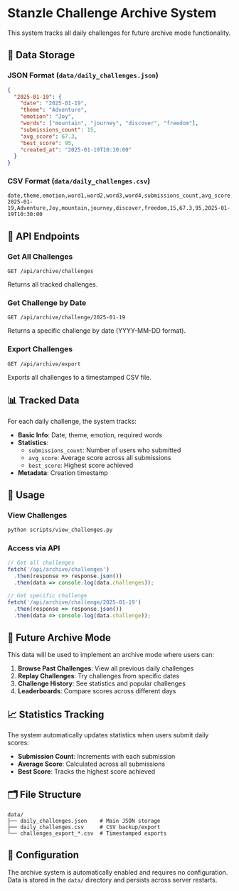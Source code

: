 # Stanzle Challenge Archive System

This system tracks all daily challenges for future archive mode functionality.

## 📁 Data Storage

### JSON Format (`data/daily_challenges.json`)
```json
{
  "2025-01-19": {
    "date": "2025-01-19",
    "theme": "Adventure",
    "emotion": "Joy",
    "words": ["mountain", "journey", "discover", "freedom"],
    "submissions_count": 15,
    "avg_score": 67.3,
    "best_score": 95,
    "created_at": "2025-01-19T10:30:00"
  }
}
```

### CSV Format (`data/daily_challenges.csv`)
```csv
date,theme,emotion,word1,word2,word3,word4,submissions_count,avg_score,best_score,created_at
2025-01-19,Adventure,Joy,mountain,journey,discover,freedom,15,67.3,95,2025-01-19T10:30:00
```

## 🔧 API Endpoints

### Get All Challenges
```
GET /api/archive/challenges
```
Returns all tracked challenges.

### Get Challenge by Date
```
GET /api/archive/challenge/2025-01-19
```
Returns a specific challenge by date (YYYY-MM-DD format).

### Export Challenges
```
GET /api/archive/export
```
Exports all challenges to a timestamped CSV file.

## 📊 Tracked Data

For each daily challenge, the system tracks:

- **Basic Info**: Date, theme, emotion, required words
- **Statistics**: 
  - `submissions_count`: Number of users who submitted
  - `avg_score`: Average score across all submissions
  - `best_score`: Highest score achieved
- **Metadata**: Creation timestamp

## 🚀 Usage

### View Challenges
```bash
python scripts/view_challenges.py
```

### Access via API
```javascript
// Get all challenges
fetch('/api/archive/challenges')
  .then(response => response.json())
  .then(data => console.log(data.challenges));

// Get specific challenge
fetch('/api/archive/challenge/2025-01-19')
  .then(response => response.json())
  .then(data => console.log(data.challenge));
```

## 🔮 Future Archive Mode

This data will be used to implement an archive mode where users can:

1. **Browse Past Challenges**: View all previous daily challenges
2. **Replay Challenges**: Try challenges from specific dates
3. **Challenge History**: See statistics and popular challenges
4. **Leaderboards**: Compare scores across different days

## 📈 Statistics Tracking

The system automatically updates statistics when users submit daily scores:

- **Submission Count**: Increments with each submission
- **Average Score**: Calculated across all submissions
- **Best Score**: Tracks the highest score achieved

## 🗂️ File Structure

```
data/
├── daily_challenges.json    # Main JSON storage
├── daily_challenges.csv     # CSV backup/export
└── challenges_export_*.csv  # Timestamped exports
```

## 🔧 Configuration

The archive system is automatically enabled and requires no configuration. Data is stored in the `data/` directory and persists across server restarts.
